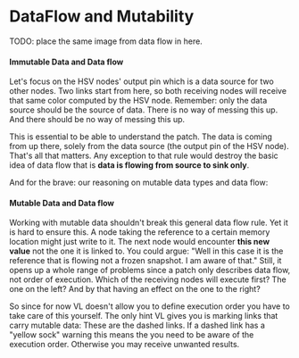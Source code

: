 # DataFlow and Mutability

TODO: place the same image from data flow in here.

#### Immutable Data and Data flow
Let's focus on the HSV nodes' output pin which is a data source for two other nodes. Two links start from here, so both receiving nodes will receive that same color computed by the HSV node. Remember: only the data source should be the source of data. There is no way of messing this up. And there should be no way of messing this up.

This is essential to be able to understand the patch. The data is coming from up there, solely from the data source (the output pin of the HSV node). That's all that matters. Any exception to that rule would destroy the basic idea of data flow that is **data is flowing from source to sink only**.

And for the brave: our reasoning on mutable data types and data flow:
#### Mutable Data and Data flow

Working with mutable data shouldn't break this general data flow rule. Yet it is hard to ensure this. A node taking the reference to a certain memory location might just write to it. The next node would encounter **this new value** not the one it is linked to. You could argue: "Well in this case it is the reference that is flowing not a frozen snapshot. I am aware of that." Still, it opens up a whole range of problems since a patch only describes data flow, not order of execution. Which of the receiving nodes will execute first? The one on the left? And by that having an effect on the one to the right?

So since for now VL doesn't allow you to define execution order you have to take care of this yourself. The only hint VL gives you is marking links that carry mutable data: These are the dashed links. If a dashed link has a "yellow sock" warning this means the you need to be aware of the execution order. Otherwise you may receive unwanted results. 
